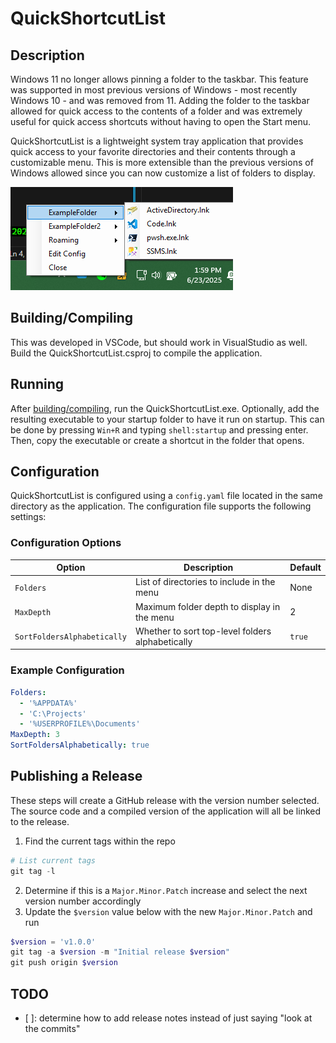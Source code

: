 # QuickShortcutList
## Description
Windows 11 no longer allows pinning a folder to the taskbar. This feature was supported in most previous versions of Windows - most recently Windows 10 - and was removed from 11. Adding the folder to the taskbar allowed for quick access to the contents of a folder and was extremely useful for quick access shortcuts without having to open the Start menu.

QuickShortcutList is a lightweight system tray application that provides quick access to your favorite directories and their contents through a customizable menu. This is more extensible than the previous versions of Windows allowed since you can now customize a list of folders to display.

![Screenshot of application running.](/docs/images/Example.png)

## Building/Compiling
This was developed in VSCode, but should work in VisualStudio as well. Build the QuickShortcutList.csproj to compile the application.

## Running
After [building/compiling](#buildingcompiling), run the QuickShortcutList.exe. Optionally, add the resulting executable to your startup folder to have it run on startup. This can be done by pressing `Win+R` and typing `shell:startup` and pressing enter. Then, copy the executable or create a shortcut in the folder that opens.

## Configuration
QuickShortcutList is configured using a `config.yaml` file located in the same directory as the application. The configuration file supports the following settings:

### Configuration Options

| Option | Description | Default |
|--------|-------------|---------|
| `Folders` | List of directories to include in the menu | None |
| `MaxDepth` | Maximum folder depth to display in the menu | 2 |
| `SortFoldersAlphabetically` | Whether to sort top-level folders alphabetically | `true` |

### Example Configuration

```yaml
Folders:
  - '%APPDATA%'
  - 'C:\Projects'
  - '%USERPROFILE%\Documents'
MaxDepth: 3
SortFoldersAlphabetically: true
```

## Publishing a Release
These steps will create a GitHub release with the version number selected. The source code and a compiled version of the application will all be linked to the release.

1. Find the current tags within the repo
```PowerShell
# List current tags
git tag -l
```

2. Determine if this is a `Major.Minor.Patch` increase and select the next version number accordingly
3. Update the `$version` value below with the new `Major.Minor.Patch` and run
```PowerShell
$version = 'v1.0.0'
git tag -a $version -m "Initial release $version"
git push origin $version
```

## TODO
- [ ]: determine how to add release notes instead of just saying "look at the commits"